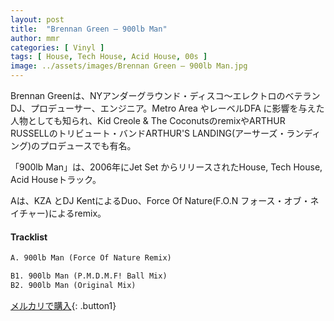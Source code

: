 ```yaml
---
layout: post
title:  "Brennan Green – 900lb Man"
author: mmr
categories: [ Vinyl ]
tags: [ House, Tech House, Acid House, 00s ]
image: ../assets/images/Brennan Green – 900lb Man.jpg
---
```


Brennan Greenは、NYアンダーグラウンド・ディスコ〜エレクトロのベテランDJ、プロデューサー、エンジニア。Metro Area やレーベルDFA に影響を与えた人物としても知られ、Kid Creole & The CoconutsのremixやARTHUR RUSSELLのトリビュート・バンドARTHUR'S LANDING(アーサーズ・ランディング)のプロデュースでも有名。

「900lb Man」は、2006年にJet Set からリリースされたHouse, Tech House, Acid Houseトラック。

Aは、KZA とDJ KentによるDuo、Force Of Nature(F.O.N フォース・オブ・ネイチャー)によるremix。


#### Tracklist
```md
A. 900lb Man (Force Of Nature Remix)

B1. 900lb Man (P.M.D.M.F! Ball Mix)
B2. 900lb Man (Original Mix)
```

[メルカリで購入](https://jp.mercari.com/item/m94822788604?afid=6142608987){: .button1}